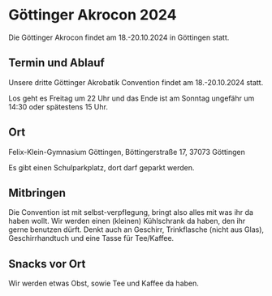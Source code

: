 # Göttinger Akrocon 2024

Die Göttinger Akrocon findet am 18.-20.10.2024 in Göttingen statt.


## Termin und Ablauf

Unsere dritte Göttinger Akrobatik Convention findet am 18.-20.10.2024 statt.

Los geht es Freitag um 22 Uhr und das Ende ist am Sonntag ungefähr um 14:30 oder spätestens 15 Uhr. 

## Ort

Felix-Klein-Gymnasium Göttingen, Böttingerstraße 17, 37073 Göttingen

Es gibt einen Schulparkplatz, dort darf geparkt werden. 

## Mitbringen

Die Convention ist mit selbst-verpflegung, bringt also alles mit was ihr da haben wollt. 
Wir werden einen (kleinen) Kühlschrank da haben, den ihr gerne benutzen dürft. 
Denkt auch an Geschirr, Trinkflasche (nicht aus Glas), Geschirrhandtuch und eine Tasse für Tee/Kaffee.

## Snacks vor Ort

Wir werden etwas Obst, sowie Tee und Kaffee da haben. 
